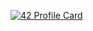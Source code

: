 [![42 Profile Card](https://1337-readme.vercel.app/api/profile?cursus=42&email=hide&login=hbenlarh)](https://github.com/mohouyizme/1337-readme)
